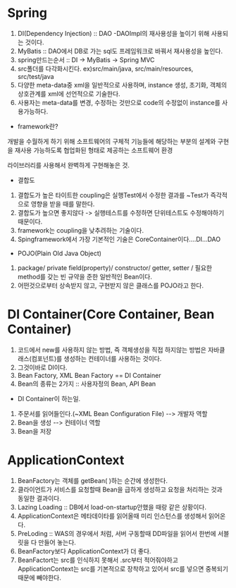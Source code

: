 # Spring
1. DI(Dependency Injection) :: DAO -DAOImpl의 재사용성을 높이기 위해 사용되는 것이다.
2. MyBatis :: DAO에서 DB로 가는 sql도 프레임워크로 바꿔서 재사용성을 높인다.
3. spring만드는순서 :: DI -> MyBatis -> Spring MVC
4. src폴더를 다각화시킨다. ex)src/main/java, src/main/resources, src/test/java
5. 다양한 meta-data중 xml을 일반적으로 사용하며, instance 생성, 초기화, 객체의 상호관계를 xml에 선언적으로 기술한다.
6. 사용자는 meta-data를 변경, 수정하는 것만으로 code의 수정없이 instance를 사용가능하다.


- framework란?

개발을 수월하게 하기 위해 소프트웨어의 구체적 기능들에 해당하는 부분의 설계와 구현을 재사용 가능하도록 
협업화된 형태로 제공하는 소프트웨어 환경

라이브러리를 사용해서 완벽하게 구현해놓은 것.

- 결합도
1. 결합도가 높은 타이트한 coupling은 실행Test에서 수정한 결과를 ~Test가 즉각적으로 영향을 받을 때를 말한다.
2. 결합도가 높으면 좋지않다 -> 실행테스트를 수정하면 단위테스트도 수정해야하기 때문이다.
3. framework는 coupling을 낮추려하는 기술이다.
4. Spingframework에서 가장 기본적인 기술은 CoreContainer이다....DI...DAO

- POJO(Plain Old Java Object)
1. package/ private field(property)/ constructor/ getter, setter / 필요한 method를 갖는 빈 규약을 준한 일반적인 Bean이다.
2. 어떤것으로부터 상속받지 않고, 구현받지 않은 클래스를 POJO라고 한다.

# DI Container(Core Container, Bean Container)
1. 코드에서 new를 사용하지 않는 방법, 즉 객체생성을 직접 하지않는 방법은 자바클래스(컴포넌트)를 생성하는 컨테이너를 사용하는 것이다. 
2. 그것이바로 DI이다.
3. Bean Factory, XML Bean Factory == DI Container
4. Bean의 종류는 2가지 :: 사용자정의 Bean, API Bean

- DI Container이 하는일.
1. 주문서를 읽어들인다.(~XML Bean Configuration File) --> 개발자 역할
2. Bean을 생성                                        --> 컨테이너 역할
3. Bean을 저장

# ApplicationContext
1. BeanFactory는 객체를 getBean( )하는 순간에 생성한다.
2. 클라이언트가 서비스를 요청할때 Bean을 급하게 생성하고 요청을 처리하는 것과 동일한 결과이다.
3. Lazing Loading :: DB에서 load-on-startup안했을 때랑 같은 상황이다.
4. ApplicationContext은 메타데이타를 읽어올때 미리 인스턴스를 생성해서 읽어온다.
5. PreLoding :: WAS의 경우에서 처럼, 서버 구동할때 DD파일을 읽어서 한번에 서블릿을 다 만들어 놓는다. 
6. BeanFactory보다 ApplicationContext가 더 좋다.
7. BeanFactort는 src를 인식하지 못해서 .src부터 적어줘야하고 ApplicationContext는 src를 기본적으로 장착하고 있어서 src를 넣으면 중복되기 때문에 빼야한다.













































